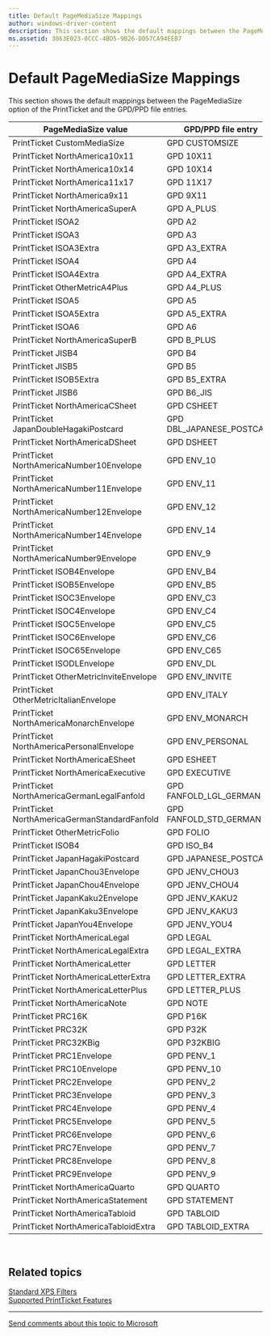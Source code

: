 ```yaml
---
title: Default PageMediaSize Mappings
author: windows-driver-content
description: This section shows the default mappings between the PageMediaSize option of the PrintTicket and the GPD/PPD file entries.
ms.assetid: 3063E023-0CCC-4BD5-9B26-DD57CA94EEB7
---
```


# Default PageMediaSize Mappings


This section shows the default mappings between the PageMediaSize option of the PrintTicket and the GPD/PPD file entries.

| PageMediaSize value                           | GPD/PPD file entry          |
|-----------------------------------------------|-----------------------------|
| PrintTicket CustomMediaSize                   | GPD CUSTOMSIZE              |
| PrintTicket NorthAmerica10x11                 | GPD 10X11                   |
| PrintTicket NorthAmerica10x14                 | GPD 10X14                   |
| PrintTicket NorthAmerica11x17                 | GPD 11X17                   |
| PrintTicket NorthAmerica9x11                  | GPD 9X11                    |
| PrintTicket NorthAmericaSuperA                | GPD A\_PLUS                 |
| PrintTicket ISOA2                             | GPD A2                      |
| PrintTicket ISOA3                             | GPD A3                      |
| PrintTicket ISOA3Extra                        | GPD A3\_EXTRA               |
| PrintTicket ISOA4                             | GPD A4                      |
| PrintTicket ISOA4Extra                        | GPD A4\_EXTRA               |
| PrintTicket OtherMetricA4Plus                 | GPD A4\_PLUS                |
| PrintTicket ISOA5                             | GPD A5                      |
| PrintTicket ISOA5Extra                        | GPD A5\_EXTRA               |
| PrintTicket ISOA6                             | GPD A6                      |
| PrintTicket NorthAmericaSuperB                | GPD B\_PLUS                 |
| PrintTicket JISB4                             | GPD B4                      |
| PrintTicket JISB5                             | GPD B5                      |
| PrintTicket ISOB5Extra                        | GPD B5\_EXTRA               |
| PrintTicket JISB6                             | GPD B6\_JIS                 |
| PrintTicket NorthAmericaCSheet                | GPD CSHEET                  |
| PrintTicket JapanDoubleHagakiPostcard         | GPD DBL\_JAPANESE\_POSTCARD |
| PrintTicket NorthAmericaDSheet                | GPD DSHEET                  |
| PrintTicket NorthAmericaNumber10Envelope      | GPD ENV\_10                 |
| PrintTicket NorthAmericaNumber11Envelope      | GPD ENV\_11                 |
| PrintTicket NorthAmericaNumber12Envelope      | GPD ENV\_12                 |
| PrintTicket NorthAmericaNumber14Envelope      | GPD ENV\_14                 |
| PrintTicket NorthAmericaNumber9Envelope       | GPD ENV\_9                  |
| PrintTicket ISOB4Envelope                     | GPD ENV\_B4                 |
| PrintTicket ISOB5Envelope                     | GPD ENV\_B5                 |
| PrintTicket ISOC3Envelope                     | GPD ENV\_C3                 |
| PrintTicket ISOC4Envelope                     | GPD ENV\_C4                 |
| PrintTicket ISOC5Envelope                     | GPD ENV\_C5                 |
| PrintTicket ISOC6Envelope                     | GPD ENV\_C6                 |
| PrintTicket ISOC65Envelope                    | GPD ENV\_C65                |
| PrintTicket ISODLEnvelope                     | GPD ENV\_DL                 |
| PrintTicket OtherMetricInviteEnvelope         | GPD ENV\_INVITE             |
| PrintTicket OtherMetricItalianEnvelope        | GPD ENV\_ITALY              |
| PrintTicket NorthAmericaMonarchEnvelope       | GPD ENV\_MONARCH            |
| PrintTicket NorthAmericaPersonalEnvelope      | GPD ENV\_PERSONAL           |
| PrintTicket NorthAmericaESheet                | GPD ESHEET                  |
| PrintTicket NorthAmericaExecutive             | GPD EXECUTIVE               |
| PrintTicket NorthAmericaGermanLegalFanfold    | GPD FANFOLD\_LGL\_GERMAN    |
| PrintTicket NorthAmericaGermanStandardFanfold | GPD FANFOLD\_STD\_GERMAN    |
| PrintTicket OtherMetricFolio                  | GPD FOLIO                   |
| PrintTicket ISOB4                             | GPD ISO\_B4                 |
| PrintTicket JapanHagakiPostcard               | GPD JAPANESE\_POSTCARD      |
| PrintTicket JapanChou3Envelope                | GPD JENV\_CHOU3             |
| PrintTicket JapanChou4Envelope                | GPD JENV\_CHOU4             |
| PrintTicket JapanKaku2Envelope                | GPD JENV\_KAKU2             |
| PrintTicket JapanKaku3Envelope                | GPD JENV\_KAKU3             |
| PrintTicket JapanYou4Envelope                 | GPD JENV\_YOU4              |
| PrintTicket NorthAmericaLegal                 | GPD LEGAL                   |
| PrintTicket NorthAmericaLegalExtra            | GPD LEGAL\_EXTRA            |
| PrintTicket NorthAmericaLetter                | GPD LETTER                  |
| PrintTicket NorthAmericaLetterExtra           | GPD LETTER\_EXTRA           |
| PrintTicket NorthAmericaLetterPlus            | GPD LETTER\_PLUS            |
| PrintTicket NorthAmericaNote                  | GPD NOTE                    |
| PrintTicket PRC16K                            | GPD P16K                    |
| PrintTicket PRC32K                            | GPD P32K                    |
| PrintTicket PRC32KBig                         | GPD P32KBIG                 |
| PrintTicket PRC1Envelope                      | GPD PENV\_1                 |
| PrintTicket PRC10Envelope                     | GPD PENV\_10                |
| PrintTicket PRC2Envelope                      | GPD PENV\_2                 |
| PrintTicket PRC3Envelope                      | GPD PENV\_3                 |
| PrintTicket PRC4Envelope                      | GPD PENV\_4                 |
| PrintTicket PRC5Envelope                      | GPD PENV\_5                 |
| PrintTicket PRC6Envelope                      | GPD PENV\_6                 |
| PrintTicket PRC7Envelope                      | GPD PENV\_7                 |
| PrintTicket PRC8Envelope                      | GPD PENV\_8                 |
| PrintTicket PRC9Envelope                      | GPD PENV\_9                 |
| PrintTicket NorthAmericaQuarto                | GPD QUARTO                  |
| PrintTicket NorthAmericaStatement             | GPD STATEMENT               |
| PrintTicket NorthAmericaTabloid               | GPD TABLOID                 |
| PrintTicket NorthAmericaTabloidExtra          | GPD TABLOID\_EXTRA          |

 

## Related topics
[Standard XPS Filters](standard-xps-filters.md)  
[Supported PrintTicket Features](supported-printticket-features.md)  

--------------------
[Send comments about this topic to Microsoft](mailto:wsddocfb@microsoft.com?subject=Documentation%20feedback%20%5Bprint\print%5D:%20Default%20PageMediaSize%20Mappings%20%20RELEASE:%20%289/1/2016%29&body=%0A%0APRIVACY%20STATEMENT%0A%0AWe%20use%20your%20feedback%20to%20improve%20the%20documentation.%20We%20don't%20use%20your%20email%20address%20for%20any%20other%20purpose,%20and%20we'll%20remove%20your%20email%20address%20from%20our%20system%20after%20the%20issue%20that%20you're%20reporting%20is%20fixed.%20While%20we're%20working%20to%20fix%20this%20issue,%20we%20might%20send%20you%20an%20email%20message%20to%20ask%20for%20more%20info.%20Later,%20we%20might%20also%20send%20you%20an%20email%20message%20to%20let%20you%20know%20that%20we've%20addressed%20your%20feedback.%0A%0AFor%20more%20info%20about%20Microsoft's%20privacy%20policy,%20see%20http://privacy.microsoft.com/default.aspx. "Send comments about this topic to Microsoft")



